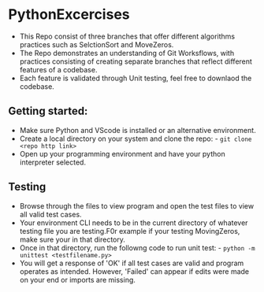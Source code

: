 # PythonExcercises
- This Repo consist of three branches that offer different algorithms practices such as SelctionSort and MoveZeros.
- The Repo demonstrates an understanding of Git Worksflows, with practices consisting of creating separate branches that reflect different features of a codebase.
- Each feature is validated through Unit testing, feel free to downlaod the codebase.

## Getting started:
- Make sure Python and VScode is installed or an alternative environment.
- Create a local directory on your system and clone the repo:
           - ```
             git clone <repo http link>
             ```
- Open up your programming environment and have your python interpreter selected.

## Testing 
- Browse through the files to view program and open the test files to view all valid test cases.
- Your environment CLI needs to be in the current directory of whatever testing file you are testing.F0r example if your testing MovingZeros, make sure your in that directory.
- Once in that directory, run the followng code to run unit test:
           - ```
             python -m unittest <testfilename.py>
             ```
- You will get a response of 'OK' if all test cases are valid and program operates as intended. However, 'Failed' can appear if edits were made on your end or imports are missing.
